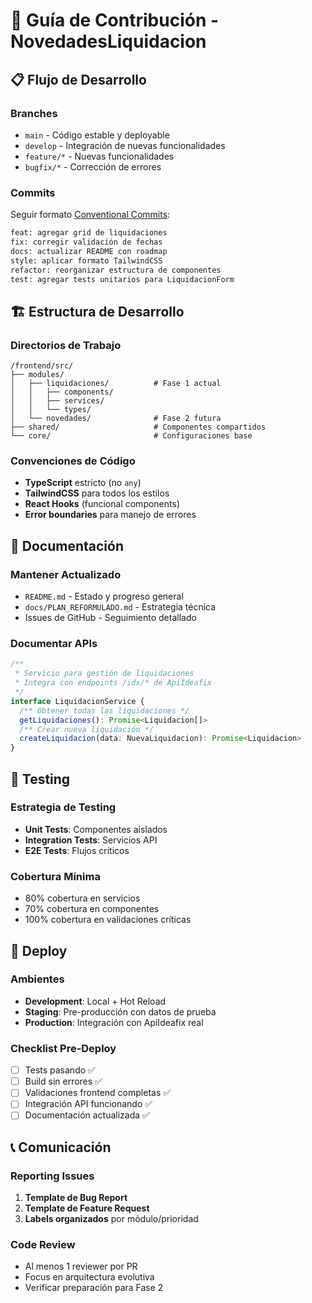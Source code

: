 # 🤝 Guía de Contribución - NovedadesLiquidacion

## 📋 Flujo de Desarrollo

### Branches
- `main` - Código estable y deployable
- `develop` - Integración de nuevas funcionalidades  
- `feature/*` - Nuevas funcionalidades
- `bugfix/*` - Corrección de errores

### Commits
Seguir formato [Conventional Commits](https://www.conventionalcommits.org/):

```bash
feat: agregar grid de liquidaciones
fix: corregir validación de fechas
docs: actualizar README con roadmap
style: aplicar formato TailwindCSS
refactor: reorganizar estructura de componentes
test: agregar tests unitarios para LiquidacionForm
```

## 🏗️ Estructura de Desarrollo

### Directorios de Trabajo
```
/frontend/src/
├── modules/
│   ├── liquidaciones/          # Fase 1 actual
│   │   ├── components/
│   │   ├── services/
│   │   └── types/
│   └── novedades/              # Fase 2 futura
├── shared/                     # Componentes compartidos
└── core/                       # Configuraciones base
```

### Convenciones de Código
- **TypeScript** estricto (no `any`)
- **TailwindCSS** para todos los estilos
- **React Hooks** (funcional components)
- **Error boundaries** para manejo de errores

## 📝 Documentación

### Mantener Actualizado
- `README.md` - Estado y progreso general
- `docs/PLAN_REFORMULADO.md` - Estrategia técnica
- Issues de GitHub - Seguimiento detallado

### Documentar APIs
```typescript
/**
 * Servicio para gestión de liquidaciones
 * Integra con endpoints /idx/* de ApiIdeafix
 */
interface LiquidacionService {
  /** Obtener todas las liquidaciones */
  getLiquidaciones(): Promise<Liquidacion[]>
  /** Crear nueva liquidación */
  createLiquidacion(data: NuevaLiquidacion): Promise<Liquidacion>
}
```

## 🧪 Testing

### Estrategia de Testing
- **Unit Tests**: Componentes aislados
- **Integration Tests**: Servicios API
- **E2E Tests**: Flujos críticos

### Cobertura Mínima
- 80% cobertura en servicios
- 70% cobertura en componentes
- 100% cobertura en validaciones críticas

## 🚀 Deploy

### Ambientes
- **Development**: Local + Hot Reload
- **Staging**: Pre-producción con datos de prueba
- **Production**: Integración con ApiIdeafix real

### Checklist Pre-Deploy
- [ ] Tests pasando ✅
- [ ] Build sin errores ✅  
- [ ] Validaciones frontend completas ✅
- [ ] Integración API funcionando ✅
- [ ] Documentación actualizada ✅

## 📞 Comunicación

### Reporting Issues
1. **Template de Bug Report**
2. **Template de Feature Request**  
3. **Labels organizados** por módulo/prioridad

### Code Review
- Al menos 1 reviewer por PR
- Focus en arquitectura evolutiva
- Verificar preparación para Fase 2